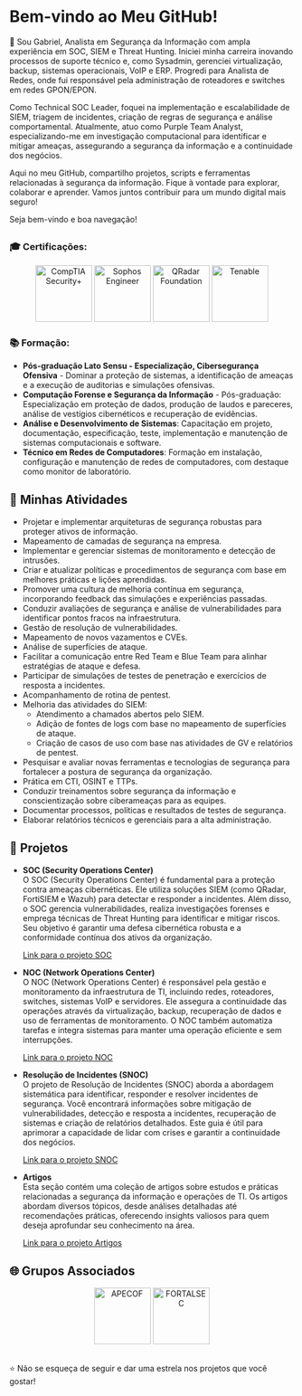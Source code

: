 # Bem-vindo ao Meu GitHub!

👋 Sou Gabriel, Analista em Segurança da Informação com ampla experiência em SOC, SIEM e Threat Hunting. Iniciei minha carreira inovando processos de suporte técnico e, como Sysadmin, gerenciei virtualização, backup, sistemas operacionais, VoIP e ERP. Progredi para Analista de Redes, onde fui responsável pela administração de roteadores e switches em redes GPON/EPON.

Como Technical SOC Leader, foquei na implementação e escalabilidade de SIEM, triagem de incidentes, criação de regras de segurança e análise comportamental. Atualmente, atuo como Purple Team Analyst, especializando-me em investigação computacional para identificar e mitigar ameaças, assegurando a segurança da informação e a continuidade dos negócios.

Aqui no meu GitHub, compartilho projetos, scripts e ferramentas relacionadas à segurança da informação. Fique à vontade para explorar, colaborar e aprender. Vamos juntos contribuir para um mundo digital mais seguro!

Seja bem-vindo e boa navegação!
##
### 🎓 Certificações:
<p align="center">
  <img src="https://images.credly.com/size/340x340/images/74790a75-8451-400a-8536-92d792c5184a/CompTIA_Security_2Bce.png" alt="CompTIA Security+" width="100" height="100"/>
  <img src="https://images.credly.com/size/340x340/images/066da2d7-4808-4f43-a1b9-f32f13872084/image.png" alt="Sophos Engineer" width="100" height="100"/>
  <img src="https://images.credly.com/size/340x340/images/22a0ece5-ff05-4594-8320-25e55e9ae203/image.png" alt="QRadar Foundation" width="100" height="100"/>
  <img src="https://media.licdn.com/dms/image/v2/D4E0BAQEo0oiUe9M3Gg/company-logo_200_200/company-logo_200_200/0/1730138267204/tenableinc_logo?e=1741219200&v=beta&t=xNnkSjisW7Qu05AIE4PKVU3cbJGKdrExE8yUznXrMC8" alt="Tenable" width="100" height="100"/>
</p>

### 📚 Formação:
- **Pós-graduação Lato Sensu - Especialização, Cibersegurança Ofensiva** - Dominar a proteção de sistemas, a identificação de ameaças e a execução de auditorias e simulações ofensivas.
- **Computação Forense e Segurança da Informação** - Pós-graduação: Especialização em proteção de dados, produção de laudos e pareceres, análise de vestígios cibernéticos e recuperação de evidências.
- **Análise e Desenvolvimento de Sistemas**: Capacitação em projeto, documentação, especificação, teste, implementação e manutenção de sistemas computacionais e software.
- **Técnico em Redes de Computadores**: Formação em instalação, configuração e manutenção de redes de computadores, com destaque como monitor de laboratório.

## 💼 Minhas Atividades

- Projetar e implementar arquiteturas de segurança robustas para proteger ativos de informação.
- Mapeamento de camadas de segurança na empresa.
- Implementar e gerenciar sistemas de monitoramento e detecção de intrusões.
- Criar e atualizar políticas e procedimentos de segurança com base em melhores práticas e lições aprendidas.
- Promover uma cultura de melhoria contínua em segurança, incorporando feedback das simulações e experiências passadas.
- Conduzir avaliações de segurança e análise de vulnerabilidades para identificar pontos fracos na infraestrutura.
- Gestão de resolução de vulnerabilidades.
- Mapeamento de novos vazamentos e CVEs.
- Análise de superfícies de ataque.
- Facilitar a comunicação entre Red Team e Blue Team para alinhar estratégias de ataque e defesa.
- Participar de simulações de testes de penetração e exercícios de resposta a incidentes.
- Acompanhamento de rotina de pentest.
- Melhoria das atividades do SIEM:
  - Atendimento a chamados abertos pelo SIEM.
  - Adição de fontes de logs com base no mapeamento de superfícies de ataque.
  - Criação de casos de uso com base nas atividades de GV e relatórios de pentest.
- Pesquisar e avaliar novas ferramentas e tecnologias de segurança para fortalecer a postura de segurança da organização.
- Prática em CTI, OSINT e TTPs.
- Conduzir treinamentos sobre segurança da informação e conscientização sobre ciberameaças para as equipes.
- Documentar processos, políticas e resultados de testes de segurança.
- Elaborar relatórios técnicos e gerenciais para a alta administração.

## 🚀 Projetos

- **SOC (Security Operations Center)**  
  O SOC (Security Operations Center) é fundamental para a proteção contra ameaças cibernéticas. Ele utiliza soluções SIEM (como QRadar, FortiSIEM e Wazuh) para detectar e responder a incidentes. Além disso, o SOC gerencia vulnerabilidades, realiza investigações forenses e emprega técnicas de Threat Hunting para identificar e mitigar riscos. Seu objetivo é garantir uma defesa cibernética robusta e a conformidade contínua dos ativos da organização.

  [Link para o projeto SOC](https://github.com/4N4L1St4/4N4L1St4/blob/main/Security%20Operation%20Center/SOC.md)

- **NOC (Network Operations Center)**  
  O NOC (Network Operations Center) é responsável pela gestão e monitoramento da infraestrutura de TI, incluindo redes, roteadores, switches, sistemas VoIP e servidores. Ele assegura a continuidade das operações através da virtualização, backup, recuperação de dados e uso de ferramentas de monitoramento. O NOC também automatiza tarefas e integra sistemas para manter uma operação eficiente e sem interrupções.

  [Link para o projeto NOC](https://github.com/4N4L1St4/4N4L1St4/blob/main/Network%20Operation%20Center/NOC.md)

- **Resolução de Incidentes (SNOC)**  
  O projeto de Resolução de Incidentes (SNOC) aborda a abordagem sistemática para identificar, responder e resolver incidentes de segurança. Você encontrará informações sobre mitigação de vulnerabilidades, detecção e resposta a incidentes, recuperação de sistemas e criação de relatórios detalhados. Este guia é útil para aprimorar a capacidade de lidar com crises e garantir a continuidade dos negócios.

  [Link para o projeto SNOC](https://github.com/4N4L1St4/4N4L1St4/blob/main/War%20Room/SNOC.md)

- **Artigos**  
  Esta seção contém uma coleção de artigos sobre estudos e práticas relacionadas a segurança da informação e operações de TI. Os artigos abordam diversos tópicos, desde análises detalhadas até recomendações práticas, oferecendo insights valiosos para quem deseja aprofundar seu conhecimento na área.

  [Link para o projeto Artigos](https://github.com/4N4L1St4/4N4L1St4/blob/main/Artigos%20de%20Estudo/Artigo.md)


## 🌐 Grupos Associados

<p align="center">
  <img src="https://apecof.org.br/images/APECOF/APECOF_JPG.jpeg" alt="APECOF" width="100" height="100"/>
  <img src="https://media.licdn.com/dms/image/D4D0BAQE7T1lh7KL4LA/company-logo_200_200/0/1706533102362/fortalsec_logo?e=1730332800&v=beta&t=sr9fRz9IHsoRYZcZ3meVsI1n69hCou6BVc1Mwrdcsck" alt="FORTALSEC" width="100" height="100"/>
</p>

##

⭐️ Não se esqueça de seguir e dar uma estrela nos projetos que você gostar!

